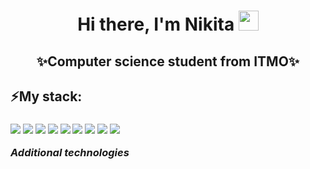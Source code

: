 <h1 align="center">Hi there, I'm Nikita
<img src="https://github.com/blackcater/blackcater/raw/main/images/Hi.gif" height="32"/></h1>
<h2 align="center" bg-color="#512BD4">✨Computer science student from ITMO✨</h2>
<h2>⚡My stack:</h2>
<h3>
  <img src="https://img.shields.io/badge/.NET-5C2D91?style=for-the-badge&logo=.net&logoColor=white" heigth="400"/>
  <img src="https://img.shields.io/badge/c%23-%23239120.svg?style=for-the-badge&logo=csharp&logoColor=white" />
  <img src="https://img.shields.io/badge/c-%2300599C.svg?style=for-the-badge&logo=c&logoColor=white" />
  <img src="https://img.shields.io/badge/c++-%2300599C.svg?style=for-the-badge&logo=c%2B%2B&logoColor=white" />
  <img src="https://img.shields.io/badge/Microsoft%20SQL%20Server-CC2927?style=for-the-badge&logo=microsoft%20sql%20server&logoColor=white" />
  <img src="https://img.shields.io/badge/postgres-%23316192.svg?style=for-the-badge&logo=postgresql&logoColor=white" />
  <img src="https://img.shields.io/badge/docker-%230db7ed.svg?style=for-the-badge&logo=docker&logoColor=white" />
  <img src="https://img.shields.io/badge/git-%23F05033.svg?style=for-the-badge&logo=git&logoColor=white">
  <img src="https://img.shields.io/badge/github-%23121011.svg?style=for-the-badge&logo=github&logoColor=white">

  <br>
  <p><i>Additional technologies</i></p>
</h3>
<!--
**niccotte404/niccotte404** is a ✨ _special_ ✨ repository because its `README.md` (this file) appears on your GitHub profile.

Here are some ideas to get yoli started:

- 🔭 I’m currently working on ...
- 🌱 I’m currently learning ...
- 👯 I’m looking to collaborate on ...
- 🤔 I’m looking for help with ...
- 💬 Ask me about ...
- 📫 How to reach me: ...
- 😄 Pronouns: ...
- ⚡ Fun fact: ...
-->
